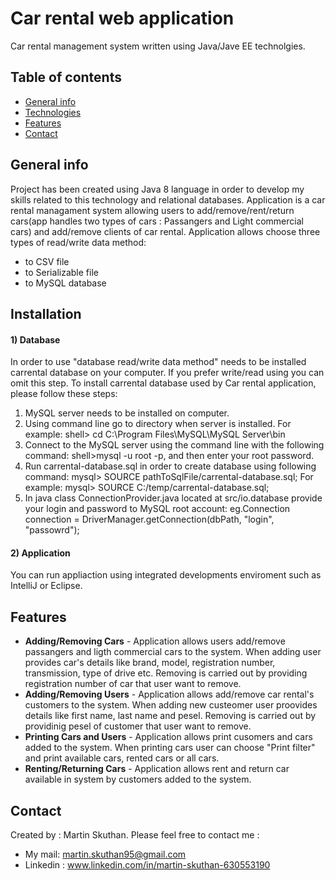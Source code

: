 # Car rental web application 
Car rental management system written using Java/Jave EE technolgies.

## Table of contents
* [General info](#general-info)
* [Technologies](#technologies)
* [Features](#features)
* [Contact](#contact)

## General info
Project has been created using Java 8 language in order to develop my skills related to this technology and relational databases. Application is a car rental managament system allowing users to add/remove/rent/return cars(app handles two types of cars : Passangers and Light commercial cars) and add/remove clients of car rental. Application allows choose three types of read/write data method: 
* to CSV file
* to Serializable file
* to MySQL database

## Installation
####  1) Database 
In order to use "database read/write data method" needs to be installed carrental database on your computer. If you prefer write/read using you can omit this step.
To install carrental database used by Car rental application, please follow these steps:
1. MySQL server needs to be installed on computer.
2. Using command line go to directory when server is installed. For example:
shell> cd C:\Program Files\MySQL\MySQL Server\bin
3. Connect to the MySQL server using the command line with the following command:
shell>mysql -u root -p, and then enter your root password.
4. Run carrental-database.sql in order to create database using following command:
mysql> SOURCE pathToSqlFile/carrental-database.sql; For example: mysql> SOURCE C:/temp/carrental-database.sql; 
5. In java class ConnectionProvider.java located at src/io.database provide your login and password to MySQL root account:
 eg.Connection connection = DriverManager.getConnection(dbPath, "login", "passowrd");
#### 2) Application
You can run appliaction using integrated developments enviroment such as IntelliJ or Eclipse.

## Features
* **Adding/Removing Cars** - Application allows users add/remove passangers and ligth commercial cars to the system. When adding user provides car's details like brand, model, registration number, transmission, type of drive etc. Removing is carried out by providing registration number of car that user want to remove.
* **Adding/Removing Users** - Application allows add/remove car rental's customers to the system. When adding new custeomer user proovides details like first name, last name and pesel. Removing is carried out by providinig pesel of customer that user want to remove.
* **Printing Cars and Users** - Application allows print cusomers and cars added to the system. When printing cars user can choose "Print filter" and print available cars, rented cars or all cars. 
* **Renting/Returning Cars** - Application allows rent and return car available in system by customers added to the system.

## Contact
Created by : Martin Skuthan. Please feel free to contact me :
* My mail: martin.skuthan95@gmail.com
* Linkedin : www.linkedin.com/in/martin-skuthan-630553190
